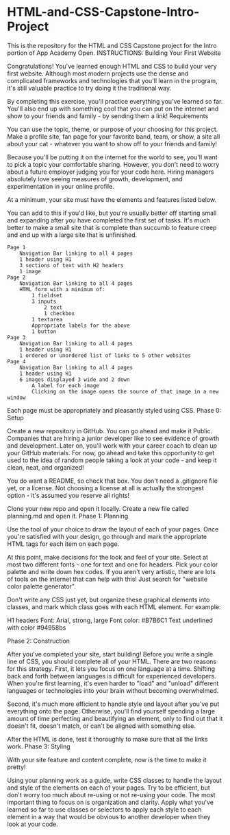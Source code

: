 # HTML-and-CSS-Capstone-Intro-Project
This is the repository for the HTML and CSS Capstone project for the Intro portion of App Academy Open.
INSTRUCTIONS:
Building Your First Website

Congratulations! You've learned enough HTML and CSS to build your very first website. Although most modern projects use the dense and complicated frameworks and technologies that you'll learn in the program, it's still valuable practice to try doing it the traditional way.

By completing this exercise, you'll practice everything you've learned so far. You'll also end up with something cool that you can put on the internet and show to your friends and family - by sending them a link!
Requirements

You can use the topic, theme, or purpose of your choosing for this project. Make a profile site, fan page for your favorite band, team, or show, a site all about your cat - whatever you want to show off to your friends and family!

Because you'll be putting it on the internet for the world to see, you'll want to pick a topic your comfortable sharing. However, you don't need to worry about a future employer judging you for your code here. Hiring managers absolutely love seeing measures of growth, development, and experimentation in your online profile.

At a minimum, your site must have the elements and features listed below.

You can add to this if you'd like, but you're usually better off starting small and expanding after you have completed the first set of tasks. It's much better to make a small site that is complete than succumb to feature creep and end up with a large site that is unfinished.

    Page 1
        Navigation Bar linking to all 4 pages
        1 header using H1
        3 sections of text with H2 headers
        1 image
    Page 2
        Navigation Bar linking to all 4 pages
        HTML form with a minimum of:
            1 fieldset
            3 inputs
                2 text
                1 checkbox
            1 textarea
            Appropriate labels for the above
            1 button
    Page 3
        Navigation Bar linking to all 4 pages
        1 header using H1
        1 ordered or unordered list of links to 5 other websites
    Page 4
        Navigation Bar linking to all 4 pages
        1 header using H1
        6 images displayed 3 wide and 2 down
            A label for each image
            Clicking on the image opens the source of that image in a new window

Each page must be appropriately and pleasantly styled using CSS.
Phase 0: Setup

Create a new repository in GitHub. You can go ahead and make it Public. Companies that are hiring a junior developer like to see evidence of growth and development. Later on, you'll work with your career coach to clean up your GitHub materials. For now, go ahead and take this opportunity to get used to the idea of random people taking a look at your code - and keep it clean, neat, and organized!

You do want a README, so check that box. You don't need a .gitignore file yet, or a license. Not choosing a license at all is actually the strongest option - it's assumed you reserve all rights!

Clone your new repo and open it locally. Create a new file called planning.md and open it.
Phase 1: Planning

Use the tool of your choice to draw the layout of each of your pages. Once you're satisfied with your design, go through and mark the appropriate HTML tags for each item on each page.

At this point, make decisions for the look and feel of your site. Select at most two different fonts - one for text and one for headers. Pick your color palette and write down hex codes. If you aren't very artistic, there are lots of tools on the internet that can help with this! Just search for "website color palette generator".

Don't write any CSS just yet, but organize these graphical elements into classes, and mark which class goes with each HTML element. For example:

H1 headers
Font:  Arial, strong, large
Font color: #B7B6C1
Text underlined with color #94958bs

Phase 2: Construction

After you've completed your site, start building! Before you write a single line of CSS, you should complete all of your HTML. There are two reasons for this strategy. First, it lets you focus on one language at a time. Shifting back and forth between languages is difficult for experienced developers. When you're first learning, it's even harder to "load" and "unload" different languages or technologies into your brain without becoming overwhelmed.

Second, it's much more efficient to handle style and layout after you've put everything onto the page. Otherwise, you'll find yourself spending a large amount of time perfecting and beautifying an element, only to find out that it doesn't fit, doesn't match, or can't be aligned with something else.

After the HTML is done, test it thoroughly to make sure that all the links work.
Phase 3: Styling

With your site feature and content complete, now is the time to make it pretty!

Using your planning work as a guide, write CSS classes to handle the layout and style of the elements on each of your pages. Try to be efficient, but don't worry too much about re-using or not re-using your code. The most important thing to focus on is organization and clarity. Apply what you've learned so far to use classes or selectors to apply each style to each element in a way that would be obvious to another developer when they look at your code.
